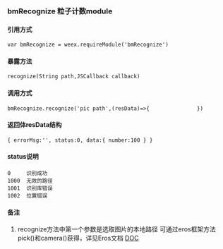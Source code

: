 ### bmRecognize 粒子计数module
#### 引用方式 
`
var bmRecognize = weex.requireModule('bmRecognize')
`
#### 暴露方法 
`
recognize(String path,JSCallback callback)
`
#### 调用方式
`
  bmRecognize.recognize('pic path',(resData)=>{              
  })
`
#### 返回体resData结构 
`{
 	errorMsg:'',
 	status:0,
 	data:{
 	   number:100
 	}
 }`
 
#### status说明
    0     识别成功
    1000  无效的路径
    1001  识别库错误  
    1002  位置错误
    
    
#### 备注
1. recognize方法中第一个参数是选取图片的本地路径 可通过eros框架方法pick()和camera()获得，详见Eros文档
  [DOC](https://bmfe.github.io/eros-docs/#/)
